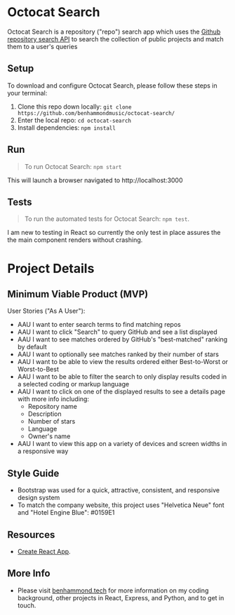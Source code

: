 # Octocat Search

Octocat Search is a repository ("repo") search app which uses the [Github repository search API](https://docs.github.com/en/rest/reference/search#search-repositories) to search the collection of public projects and match them to a user's queries

## Setup

To download and configure Octocat Search, please follow these steps in your terminal:

1. Clone this repo down locally: `git clone https://github.com/benhammondmusic/octocat-search/`
2. Enter the local repo: `cd octocat-search`
3. Install dependencies: `npm install`

## Run

> To run Octocat Search: `npm start`

This will launch a browser navigated to http://localhost:3000

## Tests

> To run the automated tests for Octocat Search: `npm test`.

I am new to testing in React so currently the only test in place assures the the main <App /> component renders without crashing.

# Project Details

## Minimum Viable Product (MVP)

User Stories ("As A User"):

- AAU I want to enter search terms to find matching repos
- AAU I want to click "Search" to query GitHub and see a list displayed
- AAU I want to see matches ordered by GitHub's "best-matched" ranking by default
- AAU I want to optionally see matches ranked by their number of stars
- AAU I want to be able to view the results ordered either Best-to-Worst or Worst-to-Best
- AAU I want to be able to filter the search to only display results coded in a selected coding or markup language
- AAU I want to click on one of the displayed results to see a details page with more info including:
  - Repository name
  - Description
  - Number of stars
  - Language
  - Owner's name
- AAU I want to view this app on a variety of devices and screen widths in a responsive way

## Style Guide

- Bootstrap was used for a quick, attractive, consistent, and responsive design system
- To match the company website, this project uses "Helvetica Neue" font and "Hotel Engine Blue": #0159E1

## Resources

- [Create React App](https://github.com/facebook/create-react-app).

## More Info

- Please visit [benhammond.tech](https://benhammond.tech) for more information on my coding background, other projects in React, Express, and Python, and to get in touch.
